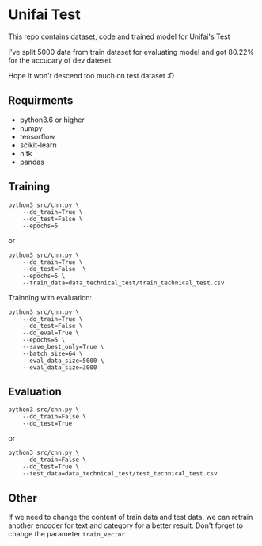 <!--
 * @Author: dengshijiao
 * @Date: 2022-04-12 11:26:37
 * @LastEditTime: 2022-04-12 18:07:39
 * @Description: 
-->
# Unifai Test

This repo contains dataset, code and trained model for Unifai's Test

I've split 5000 data from train dataset for evaluating model and got 80.22% for the accucary of dev dateset. 

Hope it won't descend too much on test dataset :D


## Requirments
- python3.6 or higher
- numpy
- tensorflow
- scikit-learn
- nltk
- pandas

## Training

```shell
python3 src/cnn.py \
    --do_train=True \
    --do_test=False \
    --epochs=5
```

or 

```
python3 src/cnn.py \
    --do_train=True \
    --do_test=False  \
    --epochs=5 \
    --train_data=data_technical_test/train_technical_test.csv
```

Trainning with evaluation:

```
python3 src/cnn.py \
    --do_train=True \
    --do_test=False \
    --do_eval=True \
    --epochs=5 \
    --save_best_only=True \
    --batch_size=64 \
    --eval_data_size=5000 \
    --eval_data_size=3000
```

## Evaluation

```
python3 src/cnn.py \
    --do_train=False \
    --do_test=True
```

or 

```
python3 src/cnn.py \
    --do_train=False \
    --do_test=True \
    --test_data=data_technical_test/test_technical_test.csv
```

## Other

If we need to change the content of train data and test data, we can retrain another encoder for text and category for a better result. Don't forget to change the parameter `train_vector`
